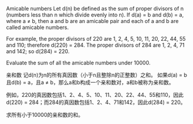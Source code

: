 Amicable numbers
Let d(n) be defined as the sum of proper divisors of n (numbers less than n which divide evenly into n).
If d(a) = b and d(b) = a, where a ≠ b, then a and b are an amicable pair and each of a and b are called amicable numbers.

For example, the proper divisors of 220 are 1, 2, 4, 5, 10, 11, 20, 22, 44, 55 and 110; therefore d(220) = 284. The proper divisors of 284 are 1, 2, 4, 71 and 142; so d(284) = 220.

Evaluate the sum of all the amicable numbers under 10000.

亲和数
记d(n)为n的所有真因数（小于n且整除n的正整数）之和。
如果d(a) = b且d(b) = a，且a ≠ b，那么a和b构成一个亲和数对，a和b被称为亲和数。

例如，220的真因数包括1、2、4、5、10、11、20、22、44、55和110，因此d(220) = 284；而284的真因数包括1、2、4、71和142，因此d(284) = 220。

求所有小于10000的亲和数的和。